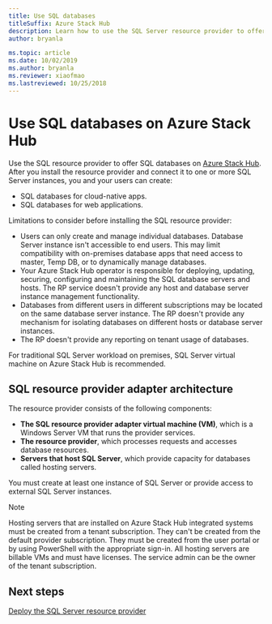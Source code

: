 ```yaml
---
title: Use SQL databases
titleSuffix: Azure Stack Hub
description: Learn how to use the SQL Server resource provider to offer SQL databases as a service on Azure Stack Hub.
author: bryanla

ms.topic: article
ms.date: 10/02/2019
ms.author: bryanla
ms.reviewer: xiaofmao
ms.lastreviewed: 10/25/2018
---
```


# Use SQL databases on Azure Stack Hub

Use the SQL resource provider to offer SQL databases on [Azure Stack Hub](azure-stack-overview.md). After you install the resource provider and connect it to one or more SQL Server instances, you and your users can create:

- SQL databases for cloud-native apps.
- SQL databases for web applications.

Limitations to consider before installing the SQL resource provider:

- Users can only create and manage individual databases. Database Server instance isn't accessible to end users. This may limit compatibility with on-premises database apps that need access to master, Temp DB, or to dynamically manage databases.
- Your Azure Stack Hub operator is responsible for deploying, updating, securing, configuring and maintaining the SQL database servers and hosts. The RP service doesn't provide any host and database server instance management functionality.
- Databases from different users in different subscriptions may be located on the same database server instance. The RP doesn't provide any mechanism for isolating databases on different hosts or database server instances.
- The RP doesn't provide any reporting on tenant usage of databases.

For traditional SQL Server workload on premises, SQL Server virtual machine on Azure Stack Hub is recommended.

## SQL resource provider adapter architecture

The resource provider consists of the following components:

- **The SQL resource provider adapter virtual machine (VM)**, which is a Windows Server VM that runs the provider services.
- **The resource provider**, which processes requests and accesses database resources.
- **Servers that host SQL Server**, which provide capacity for databases called hosting servers.

You must create at least one instance of SQL Server or provide access to external SQL Server instances.

> [!NOTE]
> Hosting servers that are installed on Azure Stack Hub integrated systems must be created from a tenant subscription. They can't be created from the default provider subscription. They must be created from the user portal or by using PowerShell with the appropriate sign-in. All hosting servers are billable VMs and must have licenses. The service admin can be the owner of the tenant subscription.

## Next steps

[Deploy the SQL Server resource provider](azure-stack-sql-resource-provider-deploy.md)
